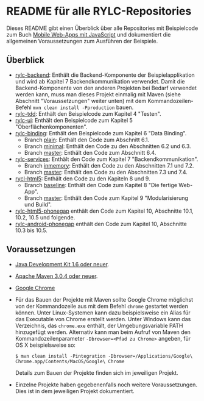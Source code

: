 # README für alle RYLC-Repositories #

Dieses README gibt einen Überblick über alle Repositories mit Beispielcode zum Buch [Mobile Web-Apps mit JavaScript](opitz-consulting.com/go_javascriptbuch) und dokumentiert die allgemeinen Voraussetzungen zum Ausführen der Beispiele.

## Überblick ##

*   [rylc-backend](https://github.com/mjswa/rylc-backend): Enthält die Backend-Komponente der Beispielapplikation und wird ab Kapitel 7 Backendkommunikation verwendet. Damit die Backend-Komponente von den anderen Projekten bei Bedarf verwendet werden kann, muss man dieses Projekt einmalig mit Maven (siehe Abschnitt "Voraussetzungen" weiter unten) mit dem Kommandozeilen-Befehl `mvn clean install -Pproduction` bauen.
*   [rylc-tdd](https://github.com/mjswa/rylc-tdd): Enthält den Beispielcode zum Kapitel 4 "Testen".
*   [rylc-ui](https://github.com/mjswa/rylc-ui): Enthält den Beispielcode zum Kapitel 5 "Oberflächenkomponenten".
*   [rylc-binding](https://github.com/mjswa/rylc-binding): Enthält den Beispielcode zum Kapitel 6 "Data Binding".
    *   Branch [plain](https://github.com/mjswa/rylc-binding/tree/plain): Enthält den Code zum Abschnitt 6.1.
    *   Branch [minimal](https://github.com/mjswa/rylc-binding/tree/minimal): Enthält den Code zu den Abschnitten 6.2 und 6.3.
    *   Branch [master](https://github.com/mjswa/rylc-binding): Enthält den Code zum Abschnitt 6.4.
*   [rylc-services](https://github.com/mjswa/rylc-services): Enthält den Code zum Kapitel 7 "Backendkommunikation".    
    *   Branch [inmemory](https://github.com/mjswa/rylc-services/tree/inmemory): Enthält den Code zu den Abschnitten 7.1 und 7.2.
    *   Branch [master](https://github.com/mjswa/rylc-services): Enthält den Code zu den Abschnitten 7.3 und 7.4.
*    [rycl-html5](https://github.com/mjswa/rylc-html5): Enthält den Code zu den Kapiteln 8 und 9.
     *   Branch [baseline](https://github.com/mjswa/rylc-html5/tree/baseline): Enthält den Code zum Kapitel 8 "Die fertige Web-App".
     *   Branch [master](https://github.com/mjswa/rylc-html5): Enthält den Code zum Kapitel 9 "Modularisierung und Build".
*    [rylc-html5-phonegap](https://github.com/mjswa/rylc-html5-phonegap) enthält den Code zum Kapitel 10, Abschnitte 10.1, 10.2, 10.5 und folgende.
*    [rylc-android-phonegap](https://github.com/mjswa/rylc-android-phonegap) enthält den Code zum Kapitel 10, Abschnitte 10.3 bis 10.5.

## Voraussetzungen ##

*   [Java Development Kit 1.6 oder neuer](http://www.oracle.com/technetwork/java/javase/downloads/index.html).
*   [Apache Maven 3.0.4 oder neuer](http://maven.apache.org/).
*   [Google Chrome](http://www.google.com/chrome)
*   Für das Bauen der Projekte mit Maven sollte Google Chrome möglichst von der Kommandozeile aus mit dem Befehl `chrome` gestartet werden können. Unter Linux-Systemen kann dazu beispielsweise ein Alias für das Executable von Chrome erstellt werden. 
    Unter Windows kann das Verzeichnis, das `chrome.exe` enthält, der Umgebungsvariable PATH hinzugefügt werden.
    Alternativ kann man beim Aufruf von Maven den Kommandozeilenparameter `-Dbrowser=<Pfad zu Chrome>` angeben, für OS X beispielsweise so:
      
    <pre><code>$ mvn clean install -Pintegration -Dbrowser=/Applications/Google\ Chrome.app/Contents/MacOS/Google\ Chrome</code></pre>

    Details zum Bauen der Projekte finden sich im jeweiligen Projekt.      
*   Einzelne Projekte haben gegebenenfalls noch weitere Voraussetzungen. Dies ist in dem jeweiligen Projekt dokumentiert.